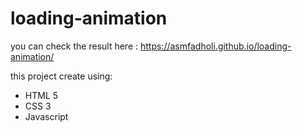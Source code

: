 # loading-animation

you can check the result here : https://asmfadholi.github.io/loading-animation/

this project create using:
- HTML 5
- CSS 3
- Javascript
